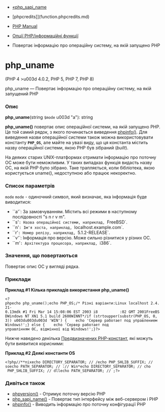 - [«php_sapi_name](function.php-sapi-name.md)
- [phpcredits]](function.phpcredits.md)

- [PHP Manual](index.md)
- [Опції PHP/інформаційні функції](ref.info.md)
- Повертає інформацію про операційну систему, на якій запущено
PHP

# php_uname

(PHP 4 \>u003d 4.0.2, PHP 5, PHP 7, PHP 8)

php_uname — Повертає інформацію про операційну систему, на якій
запущений PHP

### Опис

**php_uname**(string `$mode` u003d "a"): string

**php_uname()** повертає опис операційної системи, на якій
запущено PHP. Це той самий рядок, з якого починається виведення
[phpinfo()](function.phpinfo.md). Для виведення назви операційної
системи також можна використовувати константу **`PHP_OS`**, але майте на увазі
виду, що ця константа містить назву операційної системи,
якою PHP був зібраний (*built*).

На деяких старих UNIX-платформах отримати інформацію про поточну ОС
може бути неможливим. У таких випадках функція видасть назву ОС,
на якій PHP було зібрано. Таке трапляється, коли бібліотека, якою
користується uname(), недоступною або працює некоректно.

### Список параметрів

`mode`
`mode` - одиночний символ, який визначає, яка інформація буде
виводитися:

- ``a'`: За замовчуванням. Містить всі режими в наступному
послідовності "s n r v m".
- ``s'`: Назва операційної системи, наприклад, `FreeBSD`.
- ``n'`: Ім'я хоста, наприклад, `localhost.example.com`.
- ``r'`: Номер релізу, наприклад, `5.1.2-RELEASE`.
- ``v'`: Інформація про версію. Може сильно різнитися у різних ОС.
- ``m'`: Архітектура процесора, наприклад, `i386`.

### Значення, що повертаються

Повертає опис ОС у вигляді рядка.

### Приклади

**Приклад #1 Кілька прикладів використання **php_uname()****

`<?phpecho php_uname();echo PHP_OS;/* Різні варіанти:Linux localhost 2.4.21-0.13mdk #1 Fri Mar 14 15:08:06 EST 2003 i8          :02 GMT 2001FreeBSDWindows NT XN1 5.1 build 2600WINNT*/if (strtoupper(substr(PHP_OS, 0, 3)) u003du003du003d 'WIN') {    echo 'Сервер работает под управлением Windows!';} else {    echo 'Сервер работает под управлінням ОС, відмінної від Windows!';}?> `

Нижче наведено декілька [Предвизначених
PHP-констант](language.constants.predefined.md), які можуть бути
виявитися корисними:

**Приклад #2 Деякі константи OS**

`<?php//**nixecho DIRECTORY_SEPARATOR; // /echo PHP_SHLIB_SUFFIX; // soecho PATH_SEPARATOR; // :// Win*echo DIRECTORY_SEPARATOR; // cho  PHP_SHLIB_SUFFIX; // dllecho PATH_SEPARATOR; // ;?> `

### Дивіться також

- [phpversion()](function.phpversion.md) - Отримує поточну версію
PHP
- [php_sapi_name()](function.php-sapi-name.md) - Повертає тип
інтерфейсу між веб-сервером і PHP
- [phpinfo()](function.phpinfo.md) - Виводить інформацію про поточну
конфігурації PHP
